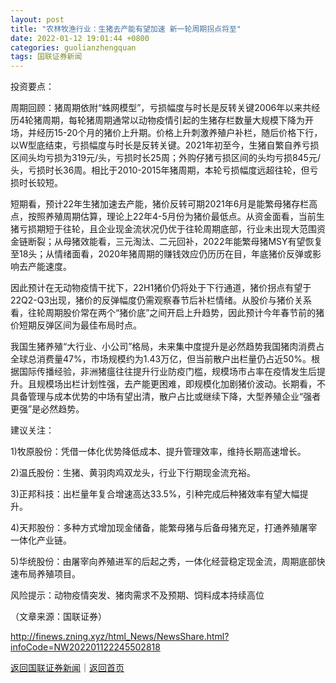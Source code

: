 ```yaml
---
layout: post
title: "农林牧渔行业：生猪去产能有望加速 新一轮周期拐点将至"
date: 2022-01-12 19:01:44 +0800
categories: guolianzhengquan
tags: 国联证券新闻
---
```

<p>投资要点：</p>
 <p>周期回顾：猪周期依附“蛛网模型”，亏损幅度与时长是反转关键2006年以来共经历4轮猪周期，每轮猪周期通常以动物疫情引起的生猪存栏数量大规模下降为开场，并经历15-20个月的猪价上升期。价格上升刺激养殖户补栏，随后价格下行，以W型底结束，亏损幅度与时长是反转关键。2021年初至今，生猪自繁自养亏损区间头均亏损为319元/头，亏损时长25周；外购仔猪亏损区间的头均亏损845元/头，亏损时长36周。相比于2010-2015年猪周期，本轮亏损幅度远超往轮，但亏损时长较短。</p>
 <p>短期看，预计22年生猪加速去产能，猪价反转可期2021年6月是能繁母猪存栏高点，按照养殖周期估算，理论上22年4-5月份为猪价最低点。从资金面看，当前生猪亏损期短于往轮，且企业现金流状况仍优于往轮周期底部，行业未出现大范围资金链断裂；从母猪效能看，三元淘汰、二元回补，2022年能繁母猪MSY有望恢复至18头；从情绪面看，2020年猪周期的赚钱效应仍历历在目，年底猪价反弹或影响去产能速度。</p>
 <p>因此预计在无动物疫情干扰下，22H1猪价仍将处于下行通道，猪价拐点有望于22Q2-Q3出现，猪价的反弹幅度仍需观察春节后补栏情绪。从股价与猪价关系看，往轮周期股价常在两个“猪价底”之间开启上升趋势，因此预计今年春节前的猪价短期反弹区间为最佳布局时点。</p>
 <p>我国生猪养殖“大行业、小公司”格局，未来集中度提升是必然趋势我国猪肉消费占全球总消费量47%，市场规模约为1.43万亿，但当前散户出栏量仍占近50%。根据国际传播经验，非洲猪瘟往往提升行业防疫门槛，规模场市占率在疫情发生后提升。且规模场出栏计划性强，去产能更困难，即规模化加剧猪价波动。长期看，不具备管理与成本优势的中场有望出清，散户占比或继续下降，大型养殖企业“强者更强”是必然趋势。</p>
 <p>建议关注：</p>
 <p>1)牧原股份：凭借一体化优势降低成本、提升管理效率，维持长期高速增长。</p>
 <p>2)温氏股份：生猪、黄羽肉鸡双龙头，行业下行期现金流充裕。</p>
 <p>3)正邦科技：出栏量年复合增速高达33.5%，引种完成后种猪效率有望大幅提升。</p>
 <p>4)天邦股份：多种方式增加现金储备，能繁母猪与后备母猪充足，打通养殖屠宰一体化产业链。</p>
 <p>5)华统股份：由屠宰向养殖进军的后起之秀，一体化经营稳定现金流，周期底部快速布局养殖项目。</p>
 <p>风险提示：动物疫情突发、猪肉需求不及预期、饲料成本持续高位</p><p class="em_media">（文章来源：国联证券）</p>

<http://finews.zning.xyz/html_News/NewsShare.html?infoCode=NW202201122245502818>

[返回国联证券新闻](//finews.withounder.com/category/guolianzhengquan.html)｜[返回首页](//finews.withounder.com/)